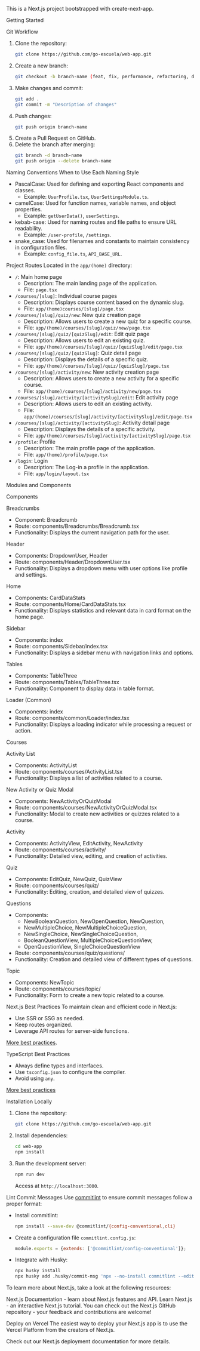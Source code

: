 This is a Next.js project bootstrapped with create-next-app.

Getting Started

 Git Workflow
1. Clone the repository:
   ```bash
   git clone https://github.com/go-escuela/web-app.git
   ```
2. Create a new branch:
   ```bash
   git checkout -b branch-name (feat, fix, performance, refactoring, documentation)
   ```
3. Make changes and commit:
   ```bash
   git add .
   git commit -m "Description of changes"
   ```
4. Push changes:
   ```bash
   git push origin branch-name
   ```
5. Create a Pull Request on GitHub.
6. Delete the branch after merging:
   ```bash
   git branch -d branch-name
   git push origin --delete branch-name
   ```

 Naming Conventions
 When to Use Each Naming Style
- PascalCase: Used for defining and exporting React components and classes.
  - Example: `UserProfile.tsx`, `UserSettingsModule.ts`.
- camelCase: Used for function names, variable names, and object properties.
  - Example: `getUserData()`, `userSettings`.
- kebab-case: Used for naming routes and file paths to ensure URL readability.
  - Example: `/user-profile`, `/settings`.
- snake_case: Used for filenames and constants to maintain consistency in configuration files.
  - Example: `config_file.ts`, `API_BASE_URL`.

 Project Routes
Located in the `app/(home)` directory:
- `/`: Main home page
  - Description: The main landing page of the application.
  - File: `page.tsx`
- `/courses/[slug]`: Individual course pages
  - Description: Displays course content based on the dynamic slug.
  - File: `app/(home)courses/[slug]/page.tsx`
- `/courses/[slug]/quiz/new`: New quiz creation page
  - Description: Allows users to create a new quiz for a specific course.
  - File: `app/(home)/courses/[slug]/quiz/new/page.tsx`
- `/courses/[slug]/quiz/[quizSlug]/edit`: Edit quiz page
  - Description: Allows users to edit an existing quiz.
  - File: `app/(home)/courses/[slug]/quiz/[quizSlug]/edit/page.tsx`
- `/courses/[slug]/quiz/[quizSlug]`: Quiz detail page
  - Description: Displays the details of a specific quiz.
  - File: `app/(home)/courses/[slug]/quiz/[quizSlug]/page.tsx`
- `/courses/[slug]/activity/new`: New activity creation page
  - Description: Allows users to create a new activity for a specific course.
  - File: `app/(home)/courses/[slug]/activity/new/page.tsx`
- `/courses/[slug]/activity/[activitySlug]/edit`: Edit activity page
  - Description: Allows users to edit an existing activity.
  - File: `app/(home)/courses/[slug]/activity/[activitySlug]/edit/page.tsx`
- `/courses/[slug]/activity/[activitySlug]`: Activity detail page
  - Description: Displays the details of a specific activity.
  - File: `app/(home)/courses/[slug]/activity/[activitySlug]/page.tsx`
- `/profile`: Profile
  - Description: The main profile page of the application.
  - File: `app/(home)/profile/page.tsx`
- `/login`: Login
  - Description: The Log-in a profile in the application.
  - File: `app/login/layout.tsx`

Modules and Components

Components

Breadcrumbs
- Component: Breadcrumb
- Route: components/Breadcrumbs/Breadcrumb.tsx
- Functionality: Displays the current navigation path for the user.

Header
- Components: DropdownUser, Header
- Route: components/Header/DropdownUser.tsx
- Functionality: Displays a dropdown menu with user options like profile and settings.

Home
- Components: CardDataStats
- Route: components/Home/CardDataStats.tsx
- Functionality: Displays statistics and relevant data in card format on the home page.

Sidebar
- Components: index
- Route: components/Sidebar/index.tsx
- Functionality: Displays a sidebar menu with navigation links and options.

Tables
- Components: TableThree
- Route: components/Tables/TableThree.tsx
- Functionality: Component to display data in table format.

Loader (Common)
- Components: index
- Route: components/common/Loader/index.tsx
- Functionality: Displays a loading indicator while processing a request or action.

Courses

Activity List
- Components: ActivityList
- Route: components/courses/ActivityList.tsx
- Functionality: Displays a list of activities related to a course.

New Activity or Quiz Modal
- Components: NewActivityOrQuizModal
- Route: components/courses/NewActivityOrQuizModal.tsx
- Functionality: Modal to create new activities or quizzes related to a course.

Activity
- Components: ActivityView, EditActivity, NewActivity
- Route: components/courses/activity/
- Functionality: Detailed view, editing, and creation of activities.

Quiz
- Components: EditQuiz, NewQuiz, QuizView
- Route: components/courses/quiz/
- Functionality: Editing, creation, and detailed view of quizzes.

Questions
- Components: 
  - NewBooleanQuestion, NewOpenQuestion, NewQuestion,
  - NewMultipleChoice, NewMultipleChoiceQuestion,
  - NewSingleChoice, NewSingleChoiceQuestion,
  - BooleanQuestionView, MultipleChoiceQuestionView,
  - OpenQuestionView, SingleChoiceQuestionView
- Route: components/courses/quiz/questions/
- Functionality: Creation and detailed view of different types of questions.

Topic
- Components: NewTopic
- Route: components/courses/topic/
- Functionality: Form to create a new topic related to a course.

 Next.js Best Practices
To maintain clean and efficient code in Next.js:
- Use SSR or SSG as needed.
- Keep routes organized.
- Leverage API routes for server-side functions.

[More best practices](https://rohandalvii.medium.com/next-js-best-practices-tips-for-clean-and-efficient-code-99dd31a14797).

 TypeScript Best Practices
- Always define types and interfaces.
- Use `tsconfig.json` to configure the compiler.
- Avoid using `any`.
  
[More best practices](https://docs.aws.amazon.com/prescriptive-guidance/latest/best-practices-cdk-typescript-iac/typescript-best-practices.html)

 Installation Locally
1. Clone the repository:
   ```bash
   git clone https://github.com/go-escuela/web-app.git
   ```
2. Install dependencies:
   ```bash
   cd web-app
   npm install
   ```
3. Run the development server:
   ```bash
   npm run dev
   ```
   Access at `http://localhost:3000`.

 Lint Commit Messages
Use [commitlint](https://commitlint.js.org/) to ensure commit messages follow a proper format:
- Install commitlint:
  ```bash
  npm install --save-dev @commitlint/{config-conventional,cli}
  ```
- Create a configuration file `commitlint.config.js`:
  ```javascript
  module.exports = {extends: ['@commitlint/config-conventional']};
  ```
- Integrate with Husky:
  ```bash
  npx husky install
  npx husky add .husky/commit-msg 'npx --no-install commitlint --edit "$1"'
  ```
To learn more about Next.js, take a look at the following resources:

Next.js Documentation - learn about Next.js features and API.
Learn Next.js - an interactive Next.js tutorial.
You can check out the Next.js GitHub repository - your feedback and contributions are welcome!

Deploy on Vercel
The easiest way to deploy your Next.js app is to use the Vercel Platform from the creators of Next.js.

Check out our Next.js deployment documentation for more details.

